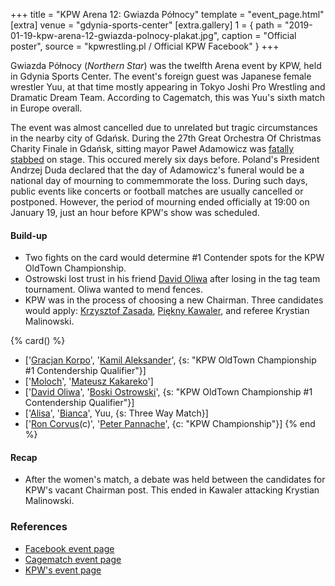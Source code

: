 +++
title = "KPW Arena 12: Gwiazda Północy"
template = "event_page.html"
[extra]
venue = "gdynia-sports-center"
[extra.gallery]
1 = { path = "2019-01-19-kpw-arena-12-gwiazda-polnocy-plakat.jpg", caption = "Official poster", source = "kpwrestling.pl / Official KPW Facebook" }
+++

Gwiazda Północy (_Northern Star_) was the twelfth Arena event by KPW, held in Gdynia Sports Center. The event's foreign guest was Japanese female wrestler Yuu, at that time mostly appearing in Tokyo Joshi Pro Wrestling and Dramatic Dream Team. According to Cagematch, this was Yuu's sixth match in Europe overall.

The event was almost cancelled due to unrelated but tragic circumstances in the nearby city of Gdańsk. During the 27th Great Orchestra Of Christmas Charity Finale in Gdańsk, sitting mayor Paweł Adamowicz was [fatally stabbed][adamowicz-stab-wiki] on stage. This occured merely six days before. Poland's President Andrzej Duda declared that the day of Adamowicz's funeral would be a national day of mourning to commemmorate the loss. During such days, public events like concerts or football matches are usually cancelled or postponed. However, the period of mourning ended officially at 19:00 on January 19, just an hour before KPW's show was scheduled.

#### Build-up

* Two fights on the card would determine #1 Contender spots for the KPW OldTown Championship.
* Ostrowski lost trust in his friend [David Oliwa](@/w/david-oliwa.md) after losing in the tag team tournament. Oliwa wanted to mend fences.
* KPW was in the process of choosing a new Chairman. Three candidates would apply: [Krzysztof Zasada](@/w/krzysztof-zasada.md), [Piękny Kawaler](@/w/piekny-kawaler.md), and referee Krystian Malinowski.

{% card() %}
- ['[Gracjan Korpo](@/w/gracjan-korpo.md)', '[Kamil Aleksander](@/w/kamil-aleksander.md)',
  {s: "KPW OldTown Championship #1 Contendership Qualifier"}]
- ['[Moloch](@/w/moloch.md)', '[Mateusz Kakareko](@/w/mateusz-kowalski.md)']
- ['[David Oliwa](@/w/david-oliwa.md)', '[Boski Ostrowski](@/w/ostrowski.md)', {s: "KPW
      OldTown Championship #1 Contendership Qualifier"}]
- ['[Alisa](@/w/alisa.md)', '[Bianca](@/w/bianca.md)', Yuu, {s: Three Way Match}]
- ['[Ron Corvus](@/w/ron-corvus.md)(c)', '[Peter Pannache](@/w/peter-pannache.md)',
  {c: "KPW Championship"}]
{% end %}

#### Recap

* After the women's match, a debate was held between the candidates for KPW's vacant Chairman post. This ended in Kawaler attacking Krystian Malinowski.


### References

* [Facebook event page](https://www.facebook.com/events/188141545355589/)
* [Cagematch event page](https://www.cagematch.net/?id=1&nr=224366)
* [KPW's event page](https://kpwrestling.pl/events/kpw-arena-12/)

[adamowicz-stab-wiki]: https://en.wikipedia.org/wiki/Assassination_of_Pawe%C5%82_Adamowicz

